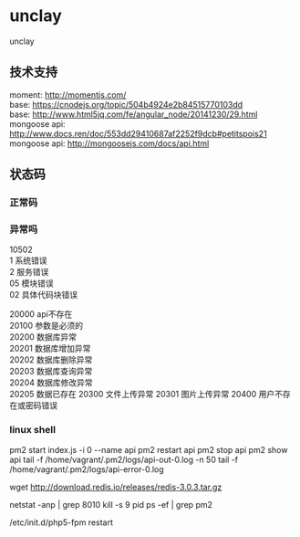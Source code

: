 # unclay
unclay

## 技术支持  
moment: http://momentjs.com/  
base: https://cnodejs.org/topic/504b4924e2b84515770103dd  
base: http://www.html5jq.com/fe/angular_node/20141230/29.html  
mongoose api: http://www.docs.ren/doc/553dd29410687af2252f9dcb#petitspois21  
mongoose api: http://mongoosejs.com/docs/api.html  

## 状态码  

### 正常码  

### 异常吗  
10502  
1 系统错误  
2 服务错误  
05 模块错误  
02 具体代码块错误  


20000 api不存在  
20100 参数是必须的  
20200 数据库异常  
20201 数据库增加异常  
20202 数据库删除异常  
20203 数据库查询异常  
20204 数据库修改异常  
20205 数据已存在
20300 文件上传异常
20301 图片上传异常
20400 用户不存在或密码错误

### linux shell
pm2 start index.js -i 0 --name api
pm2 restart api
pm2 stop api
pm2 show api
tail -f /home/vagrant/.pm2/logs/api-out-0.log -n 50
tail -f /home/vagrant/.pm2/logs/api-error-0.log

wget http://download.redis.io/releases/redis-3.0.3.tar.gz

netstat -anp | grep 8010
kill -s 9 pid
ps -ef | grep pm2

/etc/init.d/php5-fpm restart